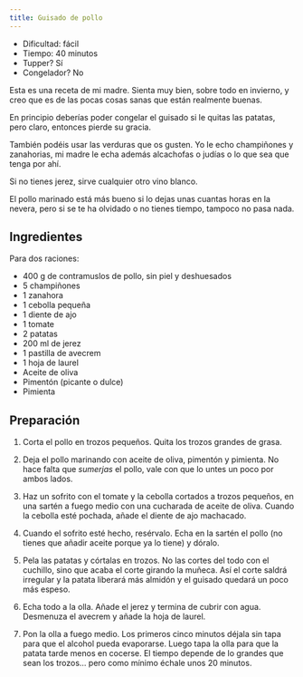 ```yaml
---
title: Guisado de pollo
---
```


- Dificultad: fácil
- Tiempo: 40 minutos
- Tupper? Sí
- Congelador? No

Esta es una receta de mi madre. Sienta muy bien, sobre todo en invierno, y creo que es de las pocas cosas sanas que están realmente buenas.

En principio deberías poder congelar el guisado si le quitas las patatas, pero claro, entonces pierde su gracia.

También podéis usar las verduras que os gusten. Yo le echo champiñones y zanahorias, mi madre le echa además alcachofas o judías o lo que sea que tenga por ahí.

Si no tienes jerez, sirve cualquier otro vino blanco.

El pollo marinado está más bueno si lo dejas unas cuantas horas en la nevera, pero si se te ha olvidado o no tienes tiempo, tampoco no pasa nada.

## Ingredientes

Para dos raciones:

- 400 g de contramuslos de pollo, sin piel y deshuesados
- 5 champiñones
- 1 zanahora
- 1 cebolla pequeña
- 1 diente de ajo
- 1 tomate
- 2 patatas
- 200 ml de jerez
- 1 pastilla de avecrem
- 1 hoja de laurel
- Aceite de oliva
- Pimentón (picante o dulce)
- Pimienta

## Preparación

1. Corta el pollo en trozos pequeños. Quita los trozos grandes de grasa.

1. Deja el pollo marinando con aceite de oliva, pimentón y pimienta. No hace falta que _sumerjas_ el pollo, vale con que lo untes un poco por ambos lados.

1. Haz un sofrito con el tomate y la cebolla cortados a trozos pequeños, en una sartén a fuego medio con una cucharada de aceite de oliva. Cuando la cebolla esté pochada, añade el diente de ajo machacado.

1. Cuando el sofrito esté hecho, resérvalo. Echa en la sartén el pollo (no tienes que añadir aceite porque ya lo tiene) y dóralo.

1. Pela las patatas y córtalas en trozos. No las cortes del todo con el cuchillo, sino que acaba el corte girando la muñeca. Así el corte saldrá irregular y la patata liberará más almidón y el guisado quedará un poco más espeso.

1. Echa todo a la olla. Añade el jerez y termina de cubrir con agua. Desmenuza el avecrem y añade la hoja de laurel.

1. Pon la olla a fuego medio. Los primeros cinco minutos déjala sin tapa para que el alcohol pueda evaporarse. Luego tapa la olla para que la patata tarde menos en cocerse. El tiempo depende de lo grandes que sean los trozos… pero como mínimo échale unos 20 minutos.
